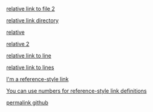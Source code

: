 

[relative link to file 2](doc/../pictures/./edu.html)

[relative link directory](newdir)

[relative](pictures/edu.html)

[relative 2](pictures/TEST.md)

[relative link to line](https://github.com/iremugurlu/iremugurlu.github.io/commit/93b129dc5fa9e96bdb0b1399d6528f42f8a04eb3/generic.html#L4)

[relative link to lines](generic.html#L5-L10)

[I'm a reference-style link][Arbitrary case-insensitive reference text]

[arbitrary case-insensitive reference text]: pictures/image1.jpg

[You can use numbers for reference-style link definitions][1]

[1]: pictures/newdir/irem.md

[permalink github](https://github.com/tudorpopovici1/demo-plugin-jetbrains-project/blob/cf925c192b45c9310a2dcc874573f393024f3be2/src/main/java/actions/MarkdownAction.java#L55)

